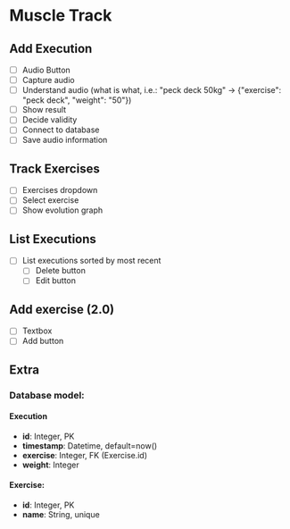 # Muscle Track

## Add Execution
- [ ] Audio Button
- [ ] Capture audio
- [ ] Understand audio (what is what, i.e.: "peck deck 50kg" -> {"exercise": "peck deck", "weight": "50"})
- [ ] Show result
- [ ] Decide validity
- [ ] Connect to database
- [ ] Save audio information

## Track Exercises
- [ ] Exercises dropdown
- [ ] Select exercise
- [ ] Show evolution graph

## List Executions
- [ ] List executions sorted by most recent
  - [ ] Delete button
  - [ ] Edit button

## Add exercise (2.0)
- [ ] Textbox
- [ ] Add button

## Extra

### Database model:

#### Execution
  - **id**: Integer, PK
  - **timestamp**: Datetime, default=now()
  - **exercise**: Integer, FK (Exercise.id)
  - **weight**: Integer

#### Exercise:
  - **id**: Integer, PK
  - **name**: String, unique
